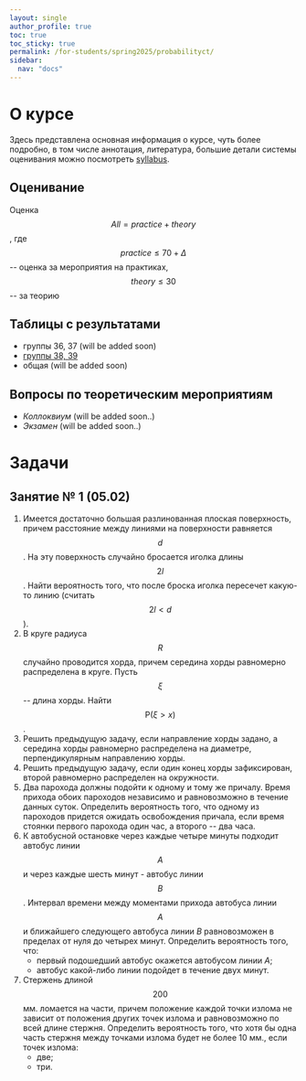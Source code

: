```yaml
---
layout: single
author_profile: true
toc: true
toc_sticky: true
permalink: /for-students/spring2025/probabilityct/
sidebar:
  nav: "docs"
---
```


<script type="text/javascript" async
  src="https://cdn.mathjax.org/mathjax/latest/MathJax.js?config=TeX-MML-AM_CHTML">
</script>

# О курсе

Здесь представлена основная информация о курсе, чуть более подробно, в том числе аннотация, литература, большие детали системы оценивания можно посмотреть [syllabus](/assets/files/2025_spring_probability_syllabus.pdf).

## Оценивание

Оценка $$All = practice + theory$$, где $$practice \leqslant 70 + \Delta$$ -- оценка за мероприятия на практиках, $$theory \leqslant 30$$ -- за теорию
## Таблицы с результатами

 - группы 36, 37 (will be added soon)
 - [группы 38, 39](https://docs.google.com/spreadsheets/d/1bg50KuMsZxTySAaN1aOTxDfnEqIpxlqx98csVKEj6Io/)
 - общая (will be added soon)

## Вопросы по теоретическим мероприятиям

- *Коллоквиум* (will be added soon..)
- *Экзамен* (will be added soon..)

# Задачи

## Занятие № 1 (05.02)

1. Имеется достаточно большая разлинованная плоская поверхность, причем расстояние между линиями на поверхности равняется $$d$$. На эту поверхность
случайно бросается иголка длины $$2l$$. Найти вероятность того, что после броска иголка пересечет какую-то линию (считать $$2l < d$$).
2. В круге радиуса $$R$$ случайно проводится хорда, причем середина хорды равномерно распределена в круге. Пусть $$\xi$$ -- длина хорды. Найти
$$\mathrm{P}(\xi > x)$$.
3. Решить предыдущую задачу, если направление хорды задано, а середина хорды равномерно распределена на диаметре, перпендикулярным
направлению хорды.
4. Решить предыдущую задачу, если один конец хорды зафиксирован, второй равномерно распределен на окружности.
5. Два парохода должны подойти к одному и тому же причалу. Время прихода обоих пароходов независимо и равновозможно в течение данных
суток. Определить вероятность того, что одному из пароходов придется
ожидать освобождения причала, если время стоянки первого парохода
один час, а второго -- два часа.
6. К автобусной остановке через каждые четыре минуты подходит автобус
линии $$A$$ и через каждые шесть минут - автобус линии $$B$$.
Интервал времени между моментами прихода автобуса линии $$A$$ и ближайшего
следующего автобуса линии $B$ равновозможен в пределах от нуля до
четырех минут. Определить вероятность того, что:
    - первый подошедший автобус окажется автобусом линии $A$;
    - автобус какой-либо линии подойдет в течение двух минут.
7. Стержень длиной $$200$$ мм. ломается на части, причем положение каждой точки излома не зависит от положения других точек излома и
равновозможно по всей длине стержня. Определить вероятность того, что
хотя бы одна часть стержня между точками излома будет не более 10
мм., если точек излома:
    - две;
    - три.